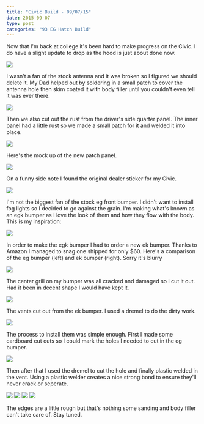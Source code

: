 ```yaml
---
title: "Civic Build - 09/07/15"
date: 2015-09-07
type: post
categories: "93 EG Hatch Build"
---
```


Now that I'm back at college it's been hard to make progress on the Civic. I do have a slight update to drop as the hood is just about done now.

![](images/1.jpg)

I wasn't a fan of the stock antenna and it was broken so I figured we should delete it. My Dad helped out by soldering in a small patch to cover the antenna hole then skim coated it with body filler until you couldn't even tell it was ever there.

![](images/2.jpg)

Then we also cut out the rust from the driver's side quarter panel. The inner panel had a little rust so we made a small patch for it and welded it into place.

![](images/3.jpg)

Here's the mock up of the new patch panel.

![](images/4.jpg)

On a funny side note I found the original dealer sticker for my Civic.

![](images/5.jpg)

I'm not the biggest fan of the stock eg front bumper. I didn't want to install fog lights so I decided to go against the grain. I'm making what's known as an egk bumper as I love the look of them and how they flow with the body. This is my inspiration:

![](images/14.jpg)

In order to make the egk bumper I had to order a new ek bumper. Thanks to Amazon I managed to snag one shipped for only \$60. Here's a comparison of the eg bumper (left) and ek bumper (right). Sorry it's blurry

![](images/6.jpg)

The center grill on my bumper was all cracked and damaged so I cut it out. Had it been in decent shape I would have kept it.

![](images/7.jpg)

The vents cut out from the ek bumper. I used a dremel to do the dirty work.

![](images/8.jpg)

The process to install them was simple enough. First I made some cardboard cut outs so I could mark the holes I needed to cut in the eg bumper.

![](images/9.jpg)

Then after that I used the dremel to cut the hole and finally plastic welded in the vent. Using a plastic welder creates a nice strong bond to ensure they'll never crack or seperate.

![](images/10.jpg)
![](images/11.jpg)
![](images/12.jpg)
![](images/13.jpg)

The edges are a little rough but that's nothing some sanding and body filler can't take care of. Stay tuned.
